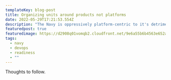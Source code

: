 ```yaml
---
templateKey: blog-post
title: Organizing units around products not platforms
date: 2022-05-29T17:21:53.554Z
description: "The Navy is oppressively platform-centric to it's detriment. "
featuredpost: true
featuredimage: https://d2908q01vomqb2.cloudfront.net/9e6a55b6b4563e652a23be9d623ca5055c356940/2021/06/25/us-navy-fleet-warfighter-devsecops-environment-aws-secret-region-1200x600-1.jpg
tags:
  - navy
  - devops
  - readiness
  - ""
---
```

Thoughts to follow.